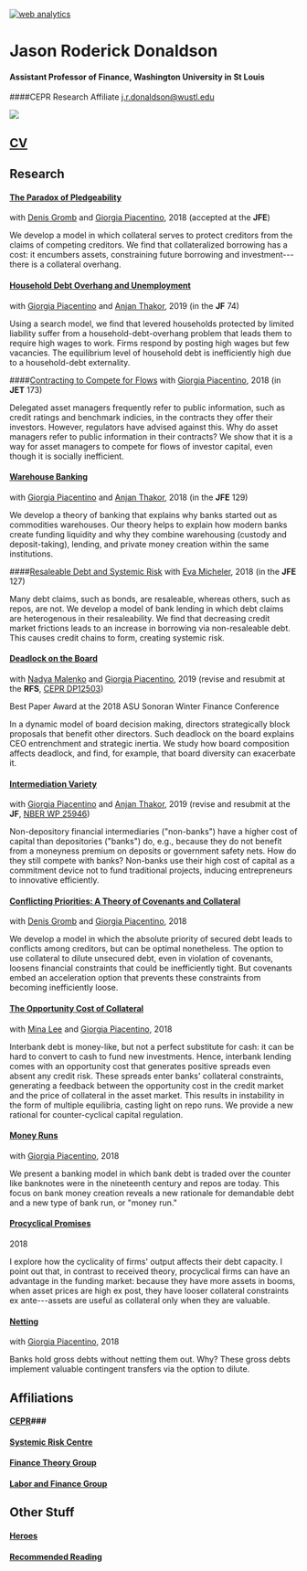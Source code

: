 

<!---
 Start of StatCounter Code for Default Guide 
 -->
 
<script type="text/javascript">
var sc_project=8924220; 
var sc_invisible=1; 
var sc_security="22994e8d"; 
var scJsHost = (("https:" == document.location.protocol) ?
"https://secure." : "http://www.");
document.write("<sc"+"ript type='text/javascript' src='" +
scJsHost+
"statcounter.com/counter/counter.js'></"+"script>");
</script>
<noscript><div class="statcounter"><a title="web analytics"
href="http://statcounter.com/" target="_blank"><img
class="statcounter"
src="//c.statcounter.com/8924220/0/22994e8d/1/" alt="web
analytics"></a></div></noscript>
<!-- End of StatCounter Code for Default Guide -->
# Jason Roderick Donaldson #
#### Assistant Professor of Finance, Washington University in St Louis
####CEPR Research Affiliate 
j.r.donaldson@wustl.edu

![][picture]

## [CV][cv] ##

## Research ##

<!----

your comment goes here
and here
and here
 --->
 
 
 
#### [The Paradox of Pledgeability][Paradox] 
with  [Denis Gromb][denis]  and [Giorgia Piacentino][giorgia], 2018 (accepted at the **JFE**)

We develop a model in which collateral serves to protect creditors from the claims of competing creditors. We find that collateralized borrowing has a cost: it encumbers assets, constraining future borrowing and investment---there is a collateral overhang.




#### [Household Debt Overhang and Unemployment][HHD] 

with [Giorgia Piacentino][giorgia] and [Anjan Thakor][anjan], 2019 (in the **JF** 74)

Using a search model, we find that levered households protected by limited liability suffer from a household-debt-overhang problem that leads them to require high wages to work. Firms respond by posting high wages but few vacancies.   The equilibrium level of household debt is inefficiently high due to a household-debt externality.

<!----
NB: the working paper version focused on household risk-shifting, rather than debt overhang.  It is retitled [Household Risk-shifting in the Labor Market] [BL].
-->

####[Contracting to Compete for Flows][m] 
with [Giorgia Piacentino][giorgia], 2018 (in **JET** 173)

Delegated asset managers frequently refer to public information, such as credit ratings and benchmark indicies, in the contracts they offer their investors. However, regulators have advised against this. Why do asset managers refer to public information in their contracts? We show that it is a way for asset managers to compete for flows of investor capital, even though it is socially inefficient.


#### [Warehouse Banking][WB] 
with [Giorgia Piacentino][giorgia] and [Anjan Thakor][anjan], 2018 (in the  **JFE** 129)

We develop a theory of banking that explains why banks started out as commodities warehouses. Our theory helps to explain how modern banks create funding liquidity and why they combine warehousing (custody and deposit-taking), lending, and private money creation within the same institutions.



####[Resaleable Debt and Systemic Risk][n] 
with [Eva Micheler][eva], 2018 (in the **JFE** 127)


Many debt claims, such as bonds, are resaleable, whereas others, such as repos, are not. We develop a model of bank lending in which debt claims are heterogenous in their resaleability. We find that decreasing credit market frictions leads to an increase in borrowing via non-resaleable debt.  This causes credit chains to form, creating systemic risk.


#### [Deadlock on the Board][DL] 

with [Nadya Malenko][nadya] and [Giorgia Piacentino][giorgia], 2019 (revise and resubmit at the **RFS**, [CEPR DP12503][DLCEPR])

Best Paper Award at the 2018 ASU Sonoran Winter Finance Conference

In a dynamic model of board decision making, directors strategically block proposals that benefit other directors. Such deadlock on the board explains CEO entrenchment and strategic inertia. We study how board composition affects deadlock, and find, for example, that board diversity can exacerbate it.




#### [Intermediation Variety][IV] 
with [Giorgia Piacentino][giorgia] and [Anjan Thakor][anjan], 2019 (revise and resubmit at the **JF**, [NBER WP 25946][IVNBER])

Non-depository financial intermediaries ("non-banks") have a higher cost of capital than depositories ("banks") do, e.g., because they do not benefit from a moneyness premium on deposits or government safety nets. How do they still compete with banks?  Non-banks use their high cost of capital as a commitment device not to fund traditional projects, inducing entrepreneurs to innovative efficiently.


#### [Conflicting Priorities: A Theory of Covenants and Collateral][Priorities] 
with  [Denis Gromb][denis]  and [Giorgia Piacentino][giorgia], 2018

We develop a model in which the absolute priority of secured debt leads to conflicts among creditors, but can be optimal nonetheless.  The option to use collateral to dilute unsecured debt, even in  violation of covenants, loosens financial constraints that could be inefficiently tight.  But covenants embed an acceleration option that prevents these constraints from becoming inefficiently loose.


 
#### [The Opportunity Cost of Collateral][OC] 

with [Mina Lee][mina] and [Giorgia Piacentino][giorgia], 2018


Interbank debt is money-like, but not a perfect substitute for cash: it can be hard to convert to cash to fund new investments. Hence, interbank lending comes with an opportunity cost that generates positive spreads even absent any credit risk. These spreads enter banks' collateral constraints, generating a feedback between the opportunity cost in the credit market and the price of collateral in the asset market. This results in instability in the form of multiple equilibria, casting light on repo runs. We provide a new rational for counter-cyclical capital regulation.

 
#### [Money Runs][MR] 

with [Giorgia Piacentino][giorgia], 2018

We present a banking model in which bank debt is traded over the counter like banknotes were in the nineteenth century and repos are today. This focus on bank money creation reveals a new rationale for demandable debt and a new type of bank run, or "money run."








#### [Procyclical Promises][PP] 

2018


I explore how the cyclicality of firms' output affects their debt capacity. I point out that, in contrast to received theory, procyclical firms can have an advantage in the funding market: because they have more assets in booms, when asset prices are high ex post, they have looser collateral constraints ex ante---assets are useful as collateral only when they are valuable. 

#### [Netting][N] 

with [Giorgia Piacentino][giorgia], 2018

Banks hold gross debts without netting them out.  Why?  These gross debts implement valuable contingent transfers via the option to dilute.












## Affiliations ##

#### [CEPR][cepr]###

#### [Systemic Risk Centre][src] ###

#### [Finance Theory Group][ftg]

#### [Labor and Finance Group][lfg]



## Other Stuff ##
#### [Heroes][h] ###

#### [Recommended Reading][rr]








[picture]: img/jrd-picture.jpg


<!---
PAPERS
-->



[DL]:http://jrdonaldson.com/Papers/Donaldson-Malenko-Piacentino-Deadlock.pdf

[DLCEPR]:https://cepr.org/active/publications/discussion_papers/dp.php?dpno=12503

[N]:http://jrdonaldson.com/Papers/Donaldson-Piacentino-Netting.pdf

[MR]:http://jrdonaldson.com/Papers/Donaldson-Piacentino-Money_Runs.pdf

[Priorities]: http://jrdonaldson.com/Papers/Donaldson-Gromb-Piacentino-Priorities.pdf

[WB]:http://jrdonaldson.com/Papers/Donaldson-Piacentino-Thakor-Warehouse_Banking.pdf

[BL]:http://jrdonaldson.com/Papers/Donaldson-Piacentino-Thakor-Banking_and_Labor.pdf

[HHD]:http://jrdonaldson.com/Papers/Donaldson-Piacentino-Thakor-Household_Debt.pdf

[Paradox]: http://jrdonaldson.com/Papers/Donaldson-Gromb-Piacentino-Paradox.pdf

[pp]: http://jrdonaldson.com/Papers/Donaldson-Procyclical_Promises.pdf

[IV]: http://jrdonaldson.com/Papers/Donaldson-Piacentino-Thakor-Intermediation_Variety.pdf

[IVNBER]: https://www.nber.org/papers/w25946


[n]:http://jrdonaldson.com/Papers/Donaldson-Micheler-Resaleable_Debt.pdf

[m]: http://jrdonaldson.com/Papers/Donaldson-Piacentino-Contracting_for_Flows.pdf

[OC]: http://jrdonaldson.com/Papers/Donaldson-Lee-Piacentino-Opportunity_Cost.pdf


<!---
PEOPLE
-->

[giorgia]: http://giorgiapiacentino.com/
[anjan]: http://apps.olin.wustl.edu/faculty/Thakor/index.htm
[eva]: http://www.lse.ac.uk/collections/law/staff/eva-micheler.htm
[JP]: http://www2.lse.ac.uk/finance/people/profiles/jean-PierreZigrand.aspx
[denis]: http://denis.gromb.pagesperso-orange.fr
[nadya]: https://www2.bc.edu/nadya-malenko/
[mina]: https://sites.google.com/view/minalee/home
<!---
AFFILIATIONS 
-->

[cepr]: http://cepr.org
[src]: http://www.systemicrisk.ac.uk
[ftg]: http://www.financetheory.org
[lfg]: https://sites.google.com/site/laborandfinancegroup/


<!---
OTHER STUFF 
-->

[h]: http://jrdonaldson.com/stuff/Heroes/Heroes.html
[rr]: http://jrdonaldson.com/Recommended/A_Short_Path_to_the_Shortest_Path.pdf

<!---
OLD STUFF
-->

[ppii]: http://jrdonaldson.com/Papers/Donaldson-Procyclical_Promises_Instigate_Instability.pdf
[fs]: http://jrdonaldson.com/stuff/FirmSize.pdf
[ppsi]: Donaldson-Collateral_Cyclicality_and_Specific_Investment.pdf
[cv]: http://jrdonaldson.com/stuff/DonaldsonCV.pdf
[or]: http://jrdonaldson.com/stuff/Overrating.pdf
<!--- http://jrdonaldson.com/stuff/Mandates.pdf -->
[rg]: http://jrdonaldson.com/reading_group/reading_group.html




